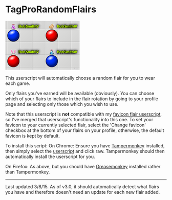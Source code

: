 # TagProRandomFlairs

![alt tag](https://raw.githubusercontent.com/BobSmithIV/TagProRandomFlairs/master/Random%20Flairs.PNG)

This userscript will automatically choose a random flair for you to wear each game. 

Only flairs you've earned will be available (obviously).  You can choose which of your flairs to include in the flair rotation by going to your profile page and selecting only those which you wish to use.

Note that this userscript is **not** compatible with my [favicon flair userscript](https://github.com/BobSmithIV/TagProFaviconFlair), so I've merged that userscript's functionality into this one.  To set your favicon to your currently selected flair, select the 'Change favicon' checkbox at the bottom of your flairs on your profile, otherwise, the default favicon is kept by default.  

To install this script:
On Chrome: Ensure you have [Tampermonkey](https://chrome.google.com/webstore/detail/tampermonkey/dhdgffkkebhmkfjojejmpbldmpobfkfo?hl=en) installed, then simply select the [userscript](https://github.com/BobSmithIV/TagProRandomFlairs/blob/master/TagProRandomFlairs.user.js)  and click raw.  Tampermonkey should then automatically install the userscript for you.  

On Firefox: As above, but you should have [Greasemonkey](https://addons.mozilla.org/en-Us/firefox/addon/greasemonkey/) installed rather than Tampermonkey.  

*****

Last updated 3/8/15.  As of v3.0, it should automatically detect what flairs you have and therefore doesn't need an update for each new flair added.  
